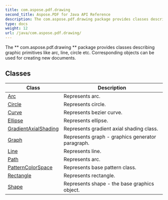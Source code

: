 ```yaml
---
title: com.aspose.pdf.drawing
second_title: Aspose.PDF for Java API Reference
description: The com.aspose.pdf.drawing package provides classes describing graphic primitives like arc line circle etc.
type: docs
weight: 12
url: /java/com.aspose.pdf.drawing/
---
```


The ** com.aspose.pdf.drawing ** package provides classes describing graphic primitives like arc, line, circle etc. Corresponding objects can be used for creating new documents.


## Classes

| Class | Description |
| --- | --- |
| [Arc](../com.aspose.pdf.drawing/arc) | Represents arc. |
| [Circle](../com.aspose.pdf.drawing/circle) | Represents circle. |
| [Curve](../com.aspose.pdf.drawing/curve) | Represents bezier curve. |
| [Ellipse](../com.aspose.pdf.drawing/ellipse) | Represents ellipse. |
| [GradientAxialShading](../com.aspose.pdf.drawing/gradientaxialshading) | Represents gradient axial shading class. |
| [Graph](../com.aspose.pdf.drawing/graph) | Represents graph - graphics generator paragraph. |
| [Line](../com.aspose.pdf.drawing/line) | Represents line. |
| [Path](../com.aspose.pdf.drawing/path) | Represents arc. |
| [PatternColorSpace](../com.aspose.pdf.drawing/patterncolorspace) | Represents base pattern class. |
| [Rectangle](../com.aspose.pdf.drawing/rectangle) | Represents rectangle. |
| [Shape](../com.aspose.pdf.drawing/shape) | Represents shape - the base graphics object. |
